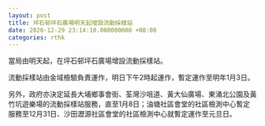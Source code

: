 ```yaml
---
layout: post
title: 坪石邨坪石廣場明天起增設流動採樣站
date: 2020-12-29 23:14:10.000000000 +08:00
categories: rthk
---
```


當局由明天起，在坪石邨坪石廣場增設流動採樣站。

流動採樣站由金域檢驗負責運作，明日下午2時起運作，暫定運作至明年1月3日。

另外，政府亦決定延長大埔鄉事會街、荃灣沙咀道、黃大仙廣場、東涌北公園及黃竹坑遊樂場的流動採樣站服務，直至1月8日；油塘社區會堂的社區檢測中心暫定服務至12月31日、沙田瀝源社區會堂的社區檢測中心就暫定運作至元旦日。
